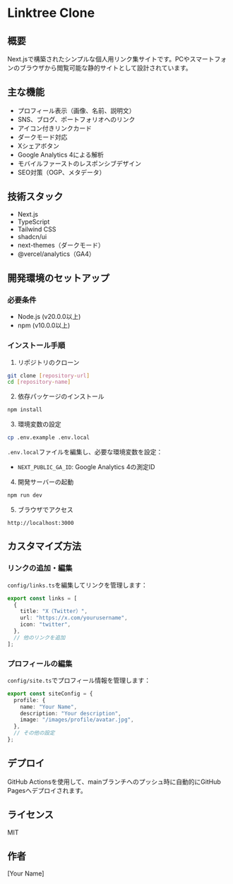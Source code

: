 # Linktree Clone

## 概要
Next.jsで構築されたシンプルな個人用リンク集サイトです。PCやスマートフォンのブラウザから閲覧可能な静的サイトとして設計されています。

## 主な機能
- プロフィール表示（画像、名前、説明文）
- SNS、ブログ、ポートフォリオへのリンク
- アイコン付きリンクカード
- ダークモード対応
- Xシェアボタン
- Google Analytics 4による解析
- モバイルファーストのレスポンシブデザイン
- SEO対策（OGP、メタデータ）

## 技術スタック
- Next.js
- TypeScript
- Tailwind CSS
- shadcn/ui
- next-themes（ダークモード）
- @vercel/analytics（GA4）

## 開発環境のセットアップ

### 必要条件
- Node.js (v20.0.0以上)
- npm (v10.0.0以上)

### インストール手順
1. リポジトリのクローン
```bash
git clone [repository-url]
cd [repository-name]
```

2. 依存パッケージのインストール
```bash
npm install
```

3. 環境変数の設定
```bash
cp .env.example .env.local
```
`.env.local`ファイルを編集し、必要な環境変数を設定：
- `NEXT_PUBLIC_GA_ID`: Google Analytics 4の測定ID

4. 開発サーバーの起動
```bash
npm run dev
```

5. ブラウザでアクセス
```
http://localhost:3000
```

## カスタマイズ方法

### リンクの追加・編集
`config/links.ts`を編集してリンクを管理します：
```typescript
export const links = [
  {
    title: "X（Twitter）",
    url: "https://x.com/yourusername",
    icon: "twitter",
  },
  // 他のリンクを追加
];
```

### プロフィールの編集
`config/site.ts`でプロフィール情報を管理します：
```typescript
export const siteConfig = {
  profile: {
    name: "Your Name",
    description: "Your description",
    image: "/images/profile/avatar.jpg",
  },
  // その他の設定
};
```

## デプロイ
GitHub Actionsを使用して、mainブランチへのプッシュ時に自動的にGitHub Pagesへデプロイされます。

## ライセンス
MIT

## 作者
[Your Name]
